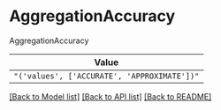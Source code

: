 # AggregationAccuracy

AggregationAccuracy

| **Value** |
| --------- |
| `"('values', ['ACCURATE', 'APPROXIMATE'])"` |


[[Back to Model list]](../../../README.md#models-v2-link) [[Back to API list]](../../README.md#documentation-for-api-endpoints) [[Back to README]](../../README.md)
